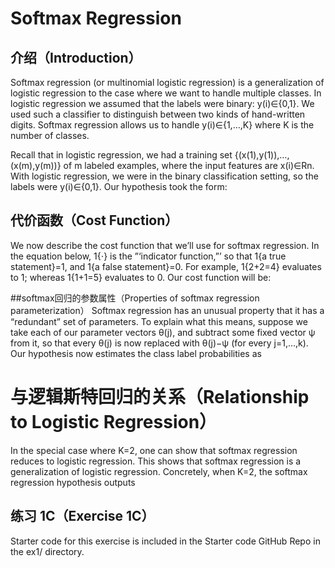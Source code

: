# Softmax Regression
## 
## 介绍（Introduction）
Softmax regression (or multinomial logistic regression) is a generalization of logistic regression to the case where we want to handle multiple classes. In logistic regression we assumed that the labels were binary: y(i)∈{0,1}. We used such a classifier to distinguish between two kinds of hand-written digits. Softmax regression allows us to handle y(i)∈{1,…,K} where K is the number of classes.

Recall that in logistic regression, we had a training set {(x(1),y(1)),…,(x(m),y(m))} of m labeled examples, where the input features are x(i)∈Rn. With logistic regression, we were in the binary classification setting, so the labels were y(i)∈{0,1}. Our hypothesis took the form:






## 代价函数（Cost Function）
We now describe the cost function that we’ll use for softmax regression. In the equation below, 1{⋅} is the ”‘indicator function,”’ so that 1{a true statement}=1, and 1{a false statement}=0. For example, 1{2+2=4} evaluates to 1; whereas 1{1+1=5} evaluates to 0. Our cost function will be:






##softmax回归的参数属性（Properties of softmax regression parameterization）
Softmax regression has an unusual property that it has a “redundant” set of parameters. To explain what this means, suppose we take each of our parameter vectors θ(j), and subtract some fixed vector ψ from it, so that every θ(j) is now replaced with θ(j)−ψ (for every j=1,…,k). Our hypothesis now estimates the class label probabilities as







# 与逻辑斯特回归的关系（Relationship to Logistic Regression）
In the special case where K=2, one can show that softmax regression reduces to logistic regression. This shows that softmax regression is a generalization of logistic regression. Concretely, when K=2, the softmax regression hypothesis outputs



## 练习 1C（Exercise 1C）
Starter code for this exercise is included in the Starter code GitHub Repo in the ex1/ directory.